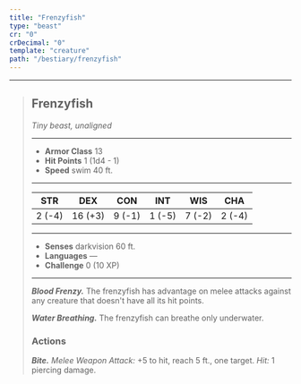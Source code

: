 ```yaml
---
title: "Frenzyfish"
type: "beast"
cr: "0"
crDecimal: "0"
template: "creature"
path: "/bestiary/frenzyfish"
---
```


___
>
> ## Frenzyfish
>*Tiny beast, unaligned*
> ___
>
> - **Armor Class** 13
> - **Hit Points** 1 (1d4 - 1)
> - **Speed** swim 40 ft.
>___
>
>|STR|DEX|CON|INT|WIS|CHA|
>|:---:|:---:|:---:|:---:|:---:|:---:|
>|2 (-4)|16 (+3)|9 (-1)|1 (-5)|7 (-2)|2 (-4)|
>___
>
> - **Senses** darkvision 60 ft.
> - **Languages** —
> - **Challenge** 0 (10 XP)
> ___
>
>
> ***Blood Frenzy.*** The frenzyfish has advantage on melee attacks against any creature that doesn't have all its hit points.
>
> ***Water Breathing.*** The frenzyfish can breathe only underwater.
>
> ### Actions
> ***Bite.*** *Melee Weapon Attack:* +5 to hit, reach 5 ft., one target. *Hit:* 1 piercing damage.
